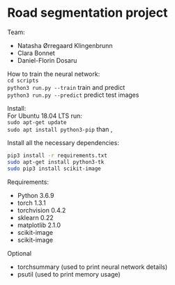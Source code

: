# Road segmentation project

Team:   
- Natasha Ørregaard Klingenbrunn
- Clara Bonnet
- Daniel-Florin Dosaru

How to train the neural network:   
  `cd scripts`   
  `python3 run.py --train`     train and predict       
  `python3 run.py --predict`   predict test images      


Install:    
For Ubuntu 18.04 LTS run:     
`sudo apt-get update`      
`sudo apt install python3-pip`
than ,    

Install all the necessary dependencies:
```bash
pip3 install -r requirements.txt
sudo apt-get install python3-tk
sudo pip3 install scikit-image
```

Requirements:
* Python 3.6.9  
* torch 1.3.1
* torchvision 0.4.2
* sklearn 0.22
* matplotlib 2.1.0  
* scikit-image
* scikit-image

Optional   
* torchsummary  (used to print neural network details)
* psutil (used to print memory usage)
